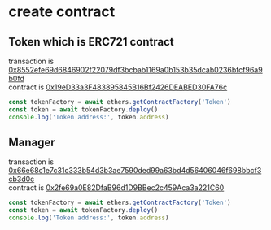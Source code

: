 # create contract

## Token which is ERC721 contract

transaction is [0x8552efe69d6846902f22079df3bcbab1169a0b153b35dcab0236bfcf96a9b0fd](https://goerli.etherscan.io/tx/0x8552efe69d6846902f22079df3bcbab1169a0b153b35dcab0236bfcf96a9b0fd)  
contract is [0x19eD33a3F483895845B16Bf2426DEABED30FA76c](https://goerli.etherscan.io/address/0x19ed33a3f483895845b16bf2426deabed30fa76c)

```typescript
const tokenFactory = await ethers.getContractFactory('Token')
const token = await tokenFactory.deploy()
console.log('Token address:', token.address)
```

## Manager

transaction is [0x66e68c1e7c31c333b54d3b3ae7590ded99a63bd4d56406046f698bbcf3cb3d0c](https://goerli.etherscan.io/tx/0x66e68c1e7c31c333b54d3b3ae7590ded99a63bd4d56406046f698bbcf3cb3d0c)  
contract is [0x2fe69a0E82DfaB96d1D9BBec2c459Aca3a221C60](https://goerli.etherscan.io/address/0x2fe69a0e82dfab96d1d9bbec2c459aca3a221c60)

```typescript
const tokenFactory = await ethers.getContractFactory('Token')
const token = await tokenFactory.deploy()
console.log('Token address:', token.address)
```
